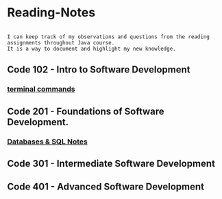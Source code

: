 # Reading-Notes

```

I can keep track of my observations and questions from the reading assignments throughout Java course.
It is a way to document and highlight my new knowledge.

```

## Code 102 - Intro to Software Development
### [terminal commands](terminal.md)

## Code 201 - Foundations of Software Development.
### [Databases & SQL Notes](sql-notes.md)

## Code 301 - Intermediate Software Development

## Code 401 - Advanced Software Development
